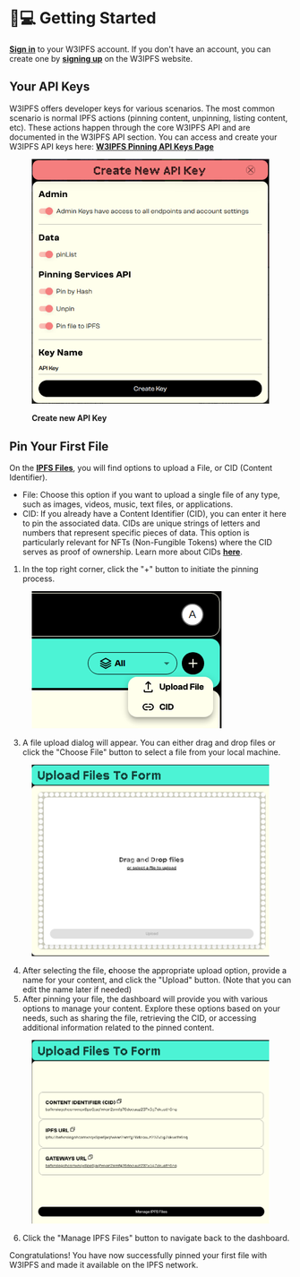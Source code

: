 # 🧑💻 Getting Started

[**Sign in**](https://ipfs.attoaioz.cyou/auth/login) to your W3IPFS account. If you don't have an account, you can create one by [**signing up**](https://ipfs.attoaioz.cyou/auth/register) on the W3IPFS website.

## Your API Keys

W3IPFS offers developer keys for various scenarios. The most common scenario is normal IPFS actions (pinning content, unpinning, listing content, etc). These actions happen through the core W3IPFS API and are documented in the W3IPFS API section. You can access and create your W3IPFS API keys here: [**W3IPFS Pinning API Keys Page**](https://ipfs.attoaioz.cyou/dashboard/api-keys)

<figure><img src=".gitbook/assets/Screenshot from 2023-06-16 10-30-30.png" alt="" width="472"><figcaption><p><strong>Create new API Key</strong></p></figcaption></figure>

## Pin Your First File

On the [**IPFS Files**](https://ipfs.attoaioz.cyou/dashboard/ipfs-files), you will find options to upload a File, or CID (Content Identifier).

* File: Choose this option if you want to upload a single file of any type, such as images, videos, music, text files, or applications.
* CID: If you already have a Content Identifier (CID), you can enter it here to pin the associated data. CIDs are unique strings of letters and numbers that represent specific pieces of data. This option is particularly relevant for NFTs (Non-Fungible Tokens) where the CID serves as proof of ownership. Learn more about CIDs [**here**](https://docs.ipfs.tech/concepts/content-addressing/).

1. In the top right corner, click the "+" button to initiate the pinning process.

<div data-full-width="false">

<figure><img src=".gitbook/assets/Screenshot from 2023-06-21 10-36-04.png" alt=""><figcaption></figcaption></figure>

</div>

3. A file upload dialog will appear. You can either drag and drop files or click the "Choose File" button to select a file from your local machine.&#x20;

<figure><img src=".gitbook/assets/Screenshot from 2023-06-21 10-43-44.png" alt="" width="563"><figcaption></figcaption></figure>

4. After selecting the file, **c**hoose the appropriate upload option, provide a name for your content, and click the "Upload" button. (Note that you can edit the name later if needed)
5. After pinning your file, the dashboard will provide you with various options to manage your content. Explore these options based on your needs, such as sharing the file, retrieving the CID, or accessing additional information related to the pinned content.

<div align="center" data-full-width="false">

<figure><img src=".gitbook/assets/Screenshot from 2023-06-21 10-45-15.png" alt="" width="563"><figcaption></figcaption></figure>

</div>

6. Click the "Manage IPFS Files" button to navigate back to the dashboard.

Congratulations! You have now successfully pinned your first file with W3IPFS and made it available on the IPFS network.
